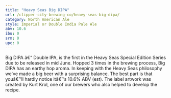 ```yaml
---
title: "Heavy Seas Big DIPA"
url: /clipper-city-brewing-co/heavy-seas-big-dipa/
category: North American Ale
style: Imperial or Double India Pale Ale
abv: 10.6
ibu: 0
srm: 0
upc: 0
---
```

Big DIPA â€“ Double IPA,  is the first in the Heavy Seas Special Edition Series due to be released in mid June.  Hopped 3 times in the brewing process, Big DIPA has an earthy hop aroma.  In keeping with the Heavy Seas philosophy we've made a big beer with a surprising balance. The best part is that youâ€™ll hardly notice itâ€™s 10.6% ABV (est). The label artwork was created by Kurt Krol, one of our brewers who also helped to develop the recipe.
